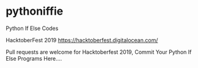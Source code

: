 # pythoniffie
Python If Else Codes

HacktoberFest 2019
https://hacktoberfest.digitalocean.com/

Pull requests are welcome for Hacktoberfest 2019, Commit Your Python If Else Programs Here....
